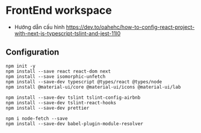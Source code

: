 # FrontEnd workspace

- Hướng dẫn cấu hình
https://dev.to/oahehc/how-to-config-react-project-with-next-js-typescript-tslint-and-jest-11l0

## Configuration
```
npm init -y
npm install --save react react-dom next 
npm install --save isomorphic-unfetch
npm install --save-dev typescript @types/react @types/node
npm install @material-ui/core @material-ui/icons @material-ui/lab

npm install --save-dev tslint tslint-config-airbnb
npm install --save-dev tslint-react-hooks
npm install --save-dev prettier

npm i node-fetch --save
npm install --save-dev babel-plugin-module-resolver
```